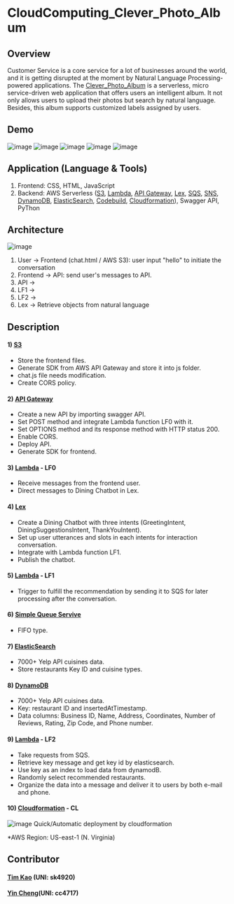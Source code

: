 # CloudComputing_Clever_Photo_Album #

## Overview ##
Customer Service is a core service for a lot of businesses around the world, and it is getting disrupted at the moment by Natural Language Processing-powered applications. The [Clever_Photo_Album](https://cloud-computing-a2-b1.s3.amazonaws.com/index.html) is a serverless, micro service-driven web application that offers users an intelligent album. It not only allows users to upload their photos but search by natural language. Besides, this album supports customized labels assigned by users.

## Demo ##
![image](https://github.com/tim-kao/CloudComputing_Clever_Photo_Album/blob/main/demo/cat_and_dog.png)
![image](https://github.com/tim-kao/CloudComputing_Clever_Photo_Album/blob/main/demo/upload.png)
![image](https://github.com/tim-kao/CloudComputing_Clever_Photo_Album/blob/main/demo/cat_and_dog_new.png)
![image](https://github.com/tim-kao/CloudComputing_Clever_Photo_Album/blob/main/demo/assign_label_monster.png)
![image](https://github.com/tim-kao/CloudComputing_Clever_Photo_Album/blob/main/demo/assign_label_monster.png)

## Application (Language & Tools) ##
1) Frontend: CSS, HTML, JavaScript
2) Backend: AWS Serverless ([S3](https://aws.amazon.com/s3/), [Lambda](https://aws.amazon.com/lambda/), [API Gateway](https://aws.amazon.com/apigateway/), [Lex](https://aws.amazon.com/lex/), [SQS](https://aws.amazon.com/sqs/), [SNS](https://aws.amazon.com/sns/), [DynamoDB](https://aws.amazon.com/dynamodb/), [ElasticSearch](https://aws.amazon.com/es/), [Codebuild](https://docs.aws.amazon.com/codebuild/), [Cloudformation](https://aws.amazon.com/cloudformation/)), Swagger API, PyThon


## Architecture ##
![image](https://github.com/tim-kao/CloudComputing_Clever_Photo_Album/blob/main/demo/architecture.png)
1) User -> Frontend (chat.html / AWS S3): user input "hello" to initiate the conversation
2) Frontend -> API: send user's messages to API.
3) API -> 
4) LF1 -> 
5) LF2 -> 
6) Lex -> Retrieve objects from natural language


## Description ##
#### 1) [S3](https://aws.amazon.com/s3/)
- Store the frontend files.
- Generate SDK from AWS API Gateway and store it into js folder.
- chat.js file needs modification.
- Create CORS policy.

#### 2) [API Gateway](https://aws.amazon.com/apigateway/)
- Create a new API by importing swagger API.
- Set POST method and integrate Lambda function LF0 with it.
- Set OPTIONS method and its response method with HTTP status 200.
- Enable CORS.
- Deploy API.
- Generate SDK for frontend.

#### 3) [Lambda](https://aws.amazon.com/lambda/) - LF0
- Receive messages from the frontend user.
- Direct messages to Dining Chatbot in Lex.

#### 4) [Lex](https://aws.amazon.com/lex/)
- Create a Dining Chatbot with three intents (GreetingIntent, DiningSuggestionsIntent, ThankYouIntent).
- Set up user utterances and slots in each intents for interaction conversation. 
- Integrate with Lambda function LF1.
- Publish the chatbot.

#### 5) [Lambda](https://aws.amazon.com/lambda/) - LF1
- Trigger to fulfill the recommendation by sending it to SQS for later processing after the conversation.

#### 6) [Simple Queue Servive](https://console.aws.amazon.com/sqs/v2/home)
- FIFO type.

#### 7) [ElasticSearch](https://console.aws.amazon.com/es/home)
- 7000+ Yelp API cuisines data.
- Store restaurants Key ID and cuisine types.

#### 8) [DynamoDB](https://console.aws.amazon.com/dynamodb/home?region=us-east-1)
- 7000+ Yelp API cuisines data.
- Key: restaurant ID and insertedAtTimestamp.
- Data columns: Business ID, Name, Address, Coordinates, Number of Reviews, Rating, Zip Code, and Phone number.

#### 9) [Lambda](https://aws.amazon.com/lambda/) - LF2
- Take requests from SQS.
- Retrieve key message and get key id by elasticsearch.
- Use key as an index to load data from dynamodB.
- Randomly select recommended restaurants.
- Organize the data into a message and deliver it to users by both e-mail and phone.

#### 10) [Cloudformation](https://aws.amazon.com/Cloudformation/) - CL
![image](https://github.com/tim-kao/CloudComputing_Clever_Photo_Album/blob/main/demo/cloudformation.png)
Quick/Automatic deployment by cloudformation

*AWS Region: US-east-1 (N. Virginia)


## Contributor ##
#### [Tim Kao](https://github.com/tim-kao?fbclid=IwAR0lWAvmWe03EtuderoHdKEpYYG8pnl2ca1bN1b5DBfEMP-wFv4kQupl-Jg) (UNI: sk4920)
#### [Yin Cheng](https://github.com/jyincheng)(UNI: cc4717)
